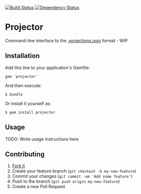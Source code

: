 [![Build Status](https://travis-ci.org/glittershark/projector.svg?branch=master)](https://travis-ci.org/glittershark/projector)
[![Dependency Status](https://gemnasium.com/glittershark/projector.svg)](https://gemnasium.com/glittershark/projector)

# Projector 

Command-line interface to the [.projections.json](https://github.com/tpope/vim-projectionist) format - WIP

## Installation

Add this line to your application's Gemfile:

    gem 'projector'

And then execute:

    $ bundle

Or install it yourself as:

    $ gem install projector

## Usage

TODO: Write usage instructions here

## Contributing

1. [Fork it](https://github.com/glittershark/projector/fork)
2. Create your feature branch (`git checkout -b my-new-feature`)
3. Commit your changes (`git commit -am 'Add some feature'`)
4. Push to the branch (`git push origin my-new-feature`)
5. Create a new Pull Request

